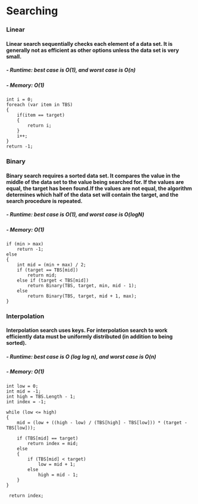 # **Searching**

### Linear
#### Linear search sequentially checks each element of a data set. It is generally not as efficient as other options unless the data set is very small.
##### - Runtime: best case is O(1), and worst case is O(n)
##### - Memory: O(1)
```
int i = 0;
foreach (var item in TBS)
{
    if(item == target)
    {
        return i;
    }
    i++;
}
return -1;
```

### Binary
#### Binary search requires a sorted data set. It compares the value in the middle of the data set to the value being searched for. If the values are equal, the target has been found.If the values are not equal, the algorithm determines which half of the data set will contain the target, and the search procedure is repeated.
##### - Runtime: best case is O(1), and worst case is O(logN)
##### - Memory: O(1)
```
if (min > max)
    return -1;
else
{
    int mid = (min + max) / 2;
    if (target == TBS[mid])
        return mid;
    else if (target < TBS[mid])
        return Binary(TBS, target, min, mid - 1);
    else
        return Binary(TBS, target, mid + 1, max);
}
```

### Interpolation
####  Interpolation search uses keys. For interpolation search to work efficiently data must be uniformly distributed (in addition to being sorted).
##### - Runtime: best case is O (log log n), and worst case is O(n)
##### - Memory: O(1)
```
int low = 0;
int mid = -1;
int high = TBS.Length - 1;
int index = -1;

while (low <= high)
{
    mid = (low + ((high - low) / (TBS[high] - TBS[low])) * (target - TBS[low]));
    
    if (TBS[mid] == target)
        return index = mid;
    else
    {
        if (TBS[mid] < target)
            low = mid + 1;
        else
            high = mid - 1;
    }
}

 return index;

```